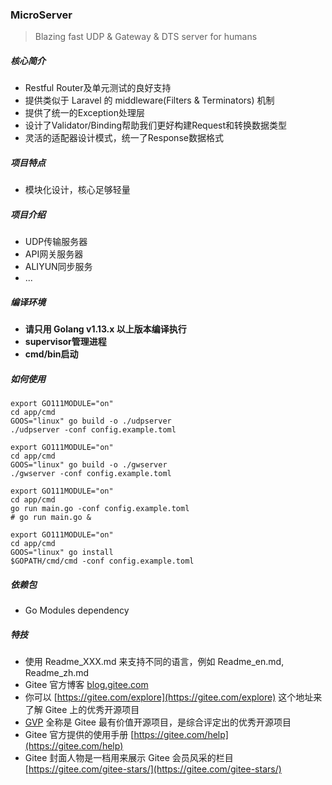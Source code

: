 ### MicroServer

> Blazing fast UDP & Gateway & DTS server for humans

##### 核心简介

- Restful Router及单元测试的良好支持
- 提供类似于 Laravel 的 middleware(Filters & Terminators) 机制
- 提供了统一的Exception处理层
- 设计了Validator/Binding帮助我们更好构建Request和转换数据类型
- 灵活的适配器设计模式，统一了Response数据格式

##### 项目特点

- 模块化设计，核心足够轻量

##### 项目介绍

- UDP传输服务器
- API网关服务器
- ALIYUN同步服务
- ...

##### 编译环境

- **请只用 Golang v1.13.x 以上版本编译执行**
- **supervisor管理进程**
- **cmd/bin启动**

##### 如何使用

```shell script
export GO111MODULE="on"
cd app/cmd
GOOS="linux" go build -o ./udpserver
./udpserver -conf config.example.toml
```

```shell script
export GO111MODULE="on"
cd app/cmd
GOOS="linux" go build -o ./gwserver
./gwserver -conf config.example.toml
```

```shell script
export GO111MODULE="on"
cd app/cmd
go run main.go -conf config.example.toml
# go run main.go &
```

```shell script
export GO111MODULE="on"
cd app/cmd
GOOS="linux" go install
$GOPATH/cmd/cmd -conf config.example.toml
```

##### 依赖包

- Go Modules dependency

##### 特技

- 使用 Readme\_XXX.md 来支持不同的语言，例如 Readme\_en.md, Readme\_zh.md
- Gitee 官方博客 [blog.gitee.com](https://blog.gitee.com)
- 你可以 [https://gitee.com/explore](https://gitee.com/explore) 这个地址来了解 Gitee 上的优秀开源项目
- [GVP](https://gitee.com/gvp) 全称是 Gitee 最有价值开源项目，是综合评定出的优秀开源项目
- Gitee 官方提供的使用手册 [https://gitee.com/help](https://gitee.com/help)
- Gitee 封面人物是一档用来展示 Gitee 会员风采的栏目 [https://gitee.com/gitee-stars/](https://gitee.com/gitee-stars/)
